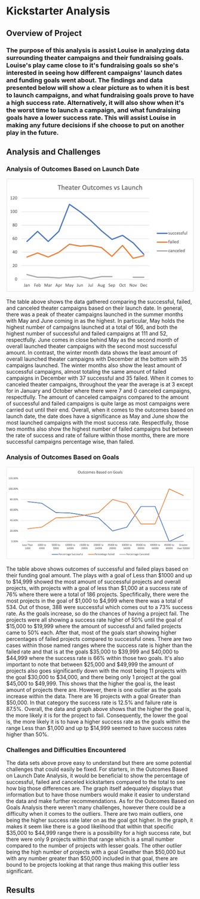 # Kickstarter Analysis
## Overview of Project  
### The purpose of this analysis is assist Louise in analyzing data surrounding theater campaigns and their fundraising goals. Louise's play came close to it's fundraising goals so she's interested in seeing how different campaigns' launch dates and funding goals went about. The findings and data presented below will show a clear picture as to when it is best to launch campaigns, and what fundraising goals prove to have a high success rate. Alternatively, it will also show when it's the worst time to launch a campaign, and what fundraising goals have a lower success rate. This will assist Louise in making any future decisions if she choose to put on another play in the future. 

## Analysis and Challenges

### Analysis of Outcomes Based on Launch Date

![This is an image](https://github.com/belennlopezvega/kickstarter-analysis/blob/main/Theater_Outcomes_vs_Launch.png)

The table above shows the data gathered comparing the successful, failed, and canceled theater campaigns based on their launch date. In general, there was a peak of theater campaigns launched in the summer months with May and June coming in as the highest. In particular, May holds the highest number of campaigns launched at a total of 166, and both the highest number of successful and failed campaigns at 111 and 52, respectfully. June comes in close behind May as the second month of overall launched theater campaigns with the second most successful amount. In contrast, the winter month data shows the least amount of overall launched theater campaigns with December at the bottom with 35 campaigns launched. The winter months also show the least amount of successful campaigns, almost totaling the same amount of failed campaigns in December with 37 successful and 35 failed. When it comes to canceled theater campaigns, throughout the year the average is at 3 except for in January and October where there were 7 and 0 canceled campaigns, respectfully. The amount of canceled campaigns compared to the amount of successful and failed campaigns is quite large as most campaigns were carried out until their end. Overall, when it comes to the outcomes based on launch date, the date does have a significance as May and June show the most launched campaigns with the most success rate. Respectfully, those two months also show the highest number of failed campaigns but between the rate of success and rate of failure within those months, there are more successful campaigns percentage wise, than failed.

### Analysis of Outcomes Based on Goals

![This is an image](https://github.com/belennlopezvega/kickstarter-analysis/blob/main/Outcomes_vs_Goals.png)

The table above shows outcomes of successful and failed plays based on their funding goal amount. The plays with a goal of Less than $1000 and up to $14,999 showed the most amount of successful projects and overall projects, with projects with a goal of less than $1,000 at a success rate of 76% where there were a total of 186 projects. Specfifically, there were the most projects in the goal of $1,000 to $4,999 where there was a total of 534. Out of those, 388 were successful which comes out to a 73% success rate.  As the goals increase, so do the chances of having a project fail. The projects were all showing a success rate higher of 50% until the goal of $15,000 to $19,999 where the amount of successful and failed projects came to 50% each. After that, most of the goals start showing higher percentages of failed projects compared to successful ones. There are two cases within those named ranges where the success rate is higher than the failed rate and that is at the goals $35,000 to $39,999 and $40,000 to $44,999 where the success rate is 66% within those two goals. It's also important to note that between $25,000 and $49,999 the amount of projects also goes significantly down with the most being 11 projects with the goal $30,000 to $34,000, and there being only 1 project at the goal $45,000 to $49,999. This shows that the higher the goal is, the least amount of projects there are. However, there is one outlier as the goals increase within the data. There are 16 projects with a goal Greater than $50,000. In that category the success rate is 12.5% and failure rate is 87.5%. Overall, the data and graph above shows that the higher the goal is, the more likely it is for the project to fail. Consequently, the lower the goal is, the more likely it is to have a higher success rate as the goals within the range Less than $1,000 and up tp $14,999 seemed to have success rates higher than 50%. 

### Challenges and Difficulties Encountered

The data sets above prove easy to understand but there are some potential challenges that could easily be fixed. For starters, in the Outcomes Based on Launch Date Analysis, it would be beneficial to show the percentage of successful, failed and canceled kickstarters compared to the total to see how big those differences are. The graph itself adequately displays that information but to have those numbers would make it easier to understand the data and make further recommendations. As for the Outcomes Based on Goals Analysis there weren't many challenges, however there could be a difficulty when it comes to the outliers. There are two main outliers, one being the higher success rate later on as the goal got higher. In the graph, it makes it seem like there is a good likelihood that within that specific $35,000 to $44,999 range there is a possibility for a high success rate, but there were only 9 projects within that range which is a small number compared to the number of projects with lesser goals. The other outlier being the high number of projects with a goal Greather than $50,000 but with any number greater than $50,000 included in that goal, there are bound to be projects looking at that range thus making this outlier less significant. 

## Results
